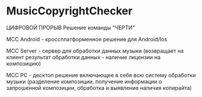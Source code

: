 # MusicCopyrightChecker

ЦИФРОВОЙ ПРОРЫВ Решение команды "ЧЕРТИ"

MCC Android - кроссплатформенное решение для Android/Ios

MCC Server - сервер для обработки данных музыки (возвращает на клиент результат обработки данных - наличие лицензии на композицию)

MCC PC - десктоп решение включающее в себя всю систему обработки музыки (разделение композиции, получение информации о запрошенной композиции, обработка и выявление наличия копирайта)
